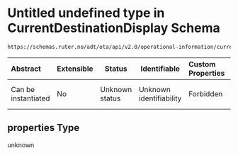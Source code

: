 # Untitled undefined type in CurrentDestinationDisplay Schema

```txt
https://schemas.ruter.no/adt/ota/api/v2.0/operational-information/current-destination-display.json#/properties
```




| Abstract            | Extensible | Status         | Identifiable            | Custom Properties | Additional Properties | Access Restrictions | Defined In                                                                                                                         |
| :------------------ | ---------- | -------------- | ----------------------- | :---------------- | --------------------- | ------------------- | ---------------------------------------------------------------------------------------------------------------------------------- |
| Can be instantiated | No         | Unknown status | Unknown identifiability | Forbidden         | Allowed               | none                | [current-destination-display.json\*](../../schema/operational-information/current-destination-display.json "open original schema") |

## properties Type

unknown
